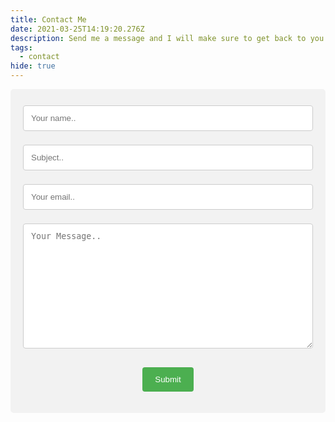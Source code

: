```yaml
---
title: Contact Me
date: 2021-03-25T14:19:20.276Z
description: Send me a message and I will make sure to get back to you.
tags:
  - contact
hide: true
---
```

<div style="border-radius: 5px;
  background-color: #f2f2f2;
  padding: 20px;">

<form
  action="https://formspree.io/f/xlearwkb"
  method="POST"
>
    <input type="text" id="name" name="name" placeholder="Your name.." style="width: 100%;
  padding: 12px;
  border: 1px solid #ccc;
  border-radius: 4px;
  box-sizing: border-box;
  margin-top: 6px;
  margin-bottom: 16px;
  resize: vertical;" />
    <input type="text" id="subject" name="subject" placeholder="Subject.." style="width: 100%;
  padding: 12px;
  border: 1px solid #ccc;
  border-radius: 4px;
  box-sizing: border-box;
  margin-top: 6px;
  margin-bottom: 16px;
  resize: vertical;" />
    <input type="email" id="email" name="email" placeholder="Your email.." style="width: 100%;
  padding: 12px;
  border: 1px solid #ccc;
  border-radius: 4px;
  box-sizing: border-box;
  margin-top: 6px;
  margin-bottom: 16px;
  resize: vertical;" />
    <textarea id="message" name="message" placeholder="Your Message.." style="height:200px; width: 100%;
  padding: 12px;
  border: 1px solid #ccc;
  border-radius: 4px;
  box-sizing: border-box;
  margin-top: 6px;
  margin-bottom: 16px;
  resize: vertical;"></textarea>

<center>

  <input type="submit" value="Submit" style="background-color: #4CAF50;
  color: white;
  padding: 12px 20px;
  border: none;
  border-radius: 4px;
  cursor: pointer;" />

</center>

</form>

</div>